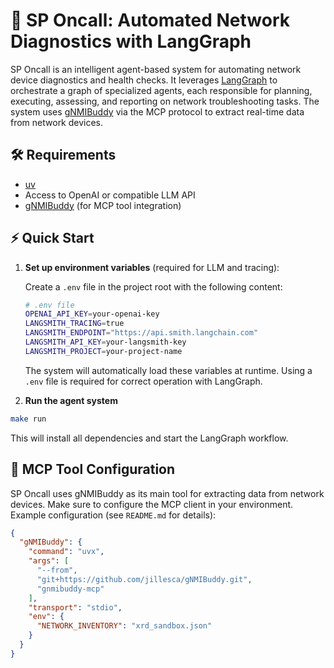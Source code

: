 # 🚀 SP Oncall: Automated Network Diagnostics with LangGraph

SP Oncall is an intelligent agent-based system for automating network device diagnostics and health checks. It leverages [LangGraph](https://github.com/langchain-ai/langgraph) to orchestrate a graph of specialized agents, each responsible for planning, executing, assessing, and reporting on network troubleshooting tasks. The system uses [gNMIBuddy](https://github.com/jillesca/gNMIBuddy) via the MCP protocol to extract real-time data from network devices.

## 🛠️ Requirements

- [uv](https://docs.astral.sh/uv/#installation)
- Access to OpenAI or compatible LLM API
- [gNMIBuddy](https://github.com/jillesca/gNMIBuddy) (for MCP tool integration)

## ⚡️ Quick Start

1. **Set up environment variables** (required for LLM and tracing):

   Create a `.env` file in the project root with the following content:

   ```bash
   # .env file
   OPENAI_API_KEY=your-openai-key
   LANGSMITH_TRACING=true
   LANGSMITH_ENDPOINT="https://api.smith.langchain.com"
   LANGSMITH_API_KEY=your-langsmith-key
   LANGSMITH_PROJECT=your-project-name
   ```

   The system will automatically load these variables at runtime. Using a `.env` file is required for correct operation with LangGraph.

2. **Run the agent system**

```bash
make run
```

This will install all dependencies and start the LangGraph workflow.

## 🔌 MCP Tool Configuration

SP Oncall uses gNMIBuddy as its main tool for extracting data from network devices. Make sure to configure the MCP client in your environment. Example configuration (see `README.md` for details):

```json
{
  "gNMIBuddy": {
    "command": "uvx",
    "args": [
      "--from",
      "git+https://github.com/jillesca/gNMIBuddy.git",
      "gnmibuddy-mcp"
    ],
    "transport": "stdio",
    "env": {
      "NETWORK_INVENTORY": "xrd_sandbox.json"
    }
  }
}
```
